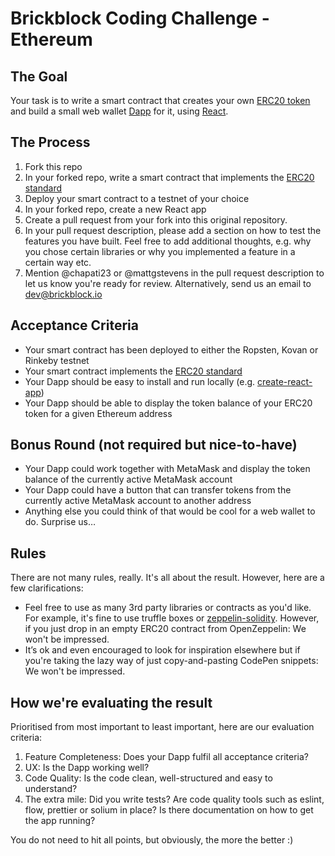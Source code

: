 # Brickblock Coding Challenge - Ethereum

## The Goal
Your task is to write a smart contract that creates your own [ERC20 token](https://en.wikipedia.org/wiki/ERC20) and build a small web wallet [Dapp](https://ethereum.stackexchange.com/questions/383/what-is-a-dapp) for it, using [React](https://reactjs.org).

## The Process

1. Fork this repo
1. In your forked repo, write a smart contract that implements the [ERC20 standard](https://theethereum.wiki/w/index.php/ERC20_Token_Standard)
1. Deploy your smart contract to a testnet of your choice
1. In your forked repo, create a new React app
1. Create a pull request from your fork into this original repository.
1. In your pull request description, please add a section on how to test the features you have built. Feel free to add additional thoughts, e.g. why you chose certain libraries or why you implemented a feature in a certain way etc.
1. Mention @chapati23 or @mattgstevens in the pull request description to let us know you're ready for review. Alternatively, send us an email to dev@brickblock.io

## Acceptance Criteria
* Your smart contract has been deployed to either the Ropsten, Kovan or Rinkeby testnet
* Your smart contract implements the [ERC20 standard](https://theethereum.wiki/w/index.php/ERC20_Token_Standard)
* Your Dapp should be easy to install and run locally (e.g. [create-react-app](https://github.com/facebook/create-react-app))
* Your Dapp should be able to display the token balance of your ERC20 token for a given Ethereum address

## Bonus Round (not required but nice-to-have)
* Your Dapp could work together with MetaMask and display the token balance of the currently active MetaMask account
* Your Dapp could have a button that can transfer tokens from the currently active MetaMask account to another address
* Anything else you could think of that would be cool for a web wallet to do. Surprise us…

## Rules
There are not many rules, really. It's all about the result. However, here are a few clarifications:

* Feel free to use as many 3rd party libraries or contracts as you'd like. For example, it's fine to use truffle boxes or [zeppelin-solidity](https://github.com/OpenZeppelin/zeppelin-solidity). However, if you just drop in an empty ERC20 contract from OpenZeppelin: We won't be impressed.
* It’s ok and even encouraged to look for inspiration elsewhere but if you're taking the lazy way of just copy-and-pasting CodePen snippets: We won't be impressed.

## How we're evaluating the result
Prioritised from most important to least important, here are our evaluation criteria:

1. Feature Completeness: Does your Dapp fulfil all acceptance criteria?
1. UX: Is the Dapp working well?
1. Code Quality: Is the code clean, well-structured and easy to understand?
1. The extra mile: Did you write tests? Are code quality tools such as eslint, flow, prettier or solium in place? Is there documentation on how to get the app running?

You do not need to hit all points, but obviously, the more the better :)